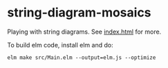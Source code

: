 # string-diagram-mosaics
Playing with string diagrams. See [index.html](index.html) for more.

To build elm code, install elm and do:

```
elm make src/Main.elm --output=elm.js --optimize
```
